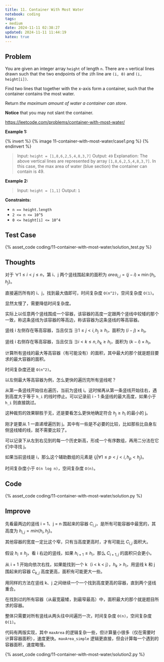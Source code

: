 ```yaml
---
title: 11. Container With Most Water
notebook: coding
tags:
- medium
date: 2024-11-11 02:38:27
updated: 2024-11-11 11:44:19
katex: true
---
```

## Problem

You are given an integer array `height` of length `n`. There are `n` vertical lines drawn such that the two endpoints of the `i`th line are `(i, 0)` and `(i, height[i])`.

Find two lines that together with the x-axis form a container, such that the container contains the most water.

Return _the maximum amount of water a container can store_.

**Notice** that you may not slant the container.

<https://leetcode.com/problems/container-with-most-water/>

**Example 1:**

{% invert %}
{% image 11-container-with-most-water/case1.png %}
{% endinvert %}

> Input: `height = [1,8,6,2,5,4,8,3,7]`
> Output: `49`
> Explanation: The above vertical lines are represented by array `[1,8,6,2,5,4,8,3,7]`. In this case, the max area of water (blue section) the container can contain is 49.

**Example 2:**

> Input: `height = [1,1]`
> Output: `1`

**Constraints:**

- `n == height.length`
- `2 <= n <= 10^5`
- `0 <= height[i] <= 10^4`

## Test Case

{% asset_code coding/11-container-with-most-water/solution_test.py %}

## Thoughts

对于 $\forall 1 \le i < j \le n$，第 i、j 两个竖线围起来的面积为 $area_{i,j}=(j-i)\times\min\{h_i,h_j\}$。

直接遍历所有的 i、j，找到最大值即可，时间复杂度 `O(n^2)`，空间复杂度 `O(1)`。

显然太慢了，需要降低时间复杂度。

实际上以任意两个竖线围成一个容器，该容器的高度一定跟两个竖线中较矮的那个一致，称这条竖线为该容器的等高边，称该容器为这条竖线的等高容器。

竖线 i 左侧存在等高容器，当且仅当 $\exists 1\le j<i, h_j\ge h_i$，面积为 $(i-j)\times h_i$。

竖线 i 右侧存在等高容器，当且仅当 $\exists i<k\le n, h_k\ge h_i$，面积为 $(k-i)\times h_i$。

计算所有竖线的最大等高容器（有可能没有）的面积，其中最大的那个就是题目要求的最大容器的面积。

时间复杂度还是 `O(n^2)`。

以左侧最大等高容器为例，怎么更快的遍历完所有竖线呢？

从第一条竖线开始往右遍历，当前为竖线 i。这时候再从第一条竖线开始往右，遇到高度大于等于 `h_i` 的线时停止。可以记录前 i - 1 条竖线的最大高度，如果小于 `h_i` 则直接跳过。

这种裁剪的效果聊胜于无，还是要看怎么更快地确定符合 $h_j\ge h_i$ 的最小的 j。

刚才是要从 1 一直递增遍历到 j。其中有一些是不必要的比较，比如那些比自身左侧竖线矮的线，就不需要比较了。

可以记录下从左到右见到的每一个历史新高，形成一个有序数组，再用二分法在它们中寻找 j。

如果当前竖线是 i，那么这个辅助数组的元素是 $\{j|\forall 1\le p<j<i,h_p<h_j\}$。

时间复杂度小于 `O(n log n)`，空间复杂度 `O(n)`。

## Code

{% asset_code coding/11-container-with-most-water/solution.py %}

## Improve

先看最两边的竖线 i = 1、j = n 围起来的容器 $C_{i,j}$，是所有可能容器中最宽的，其高度为 $h_{i,j}=min\{h_i,h_j\}$。

其他容器的宽度一定比这个窄，只有当高度更高时，才有可能比 $C_{i,j}$ 面积大。

假设 $h_i\le h_j$，看 i 右边的竖线，如果 $h_{i+1}\le h_i$，那么 $C_{i+1,j}$ 的面积只会更小。

从 i + 1 开始向依次右找，如果能找到一个 k（i < k < j），$h_k > h_i$，用竖线 k 和 j 围起来的容器 $C_{k,j}$ 高度更高，面积有可能更大一些。

用同样的方法在竖线 k、j 之间继续一个一个找到高度更高的容器，直到两个竖线重合。

在找到过的所有容器（从最宽最矮，到最窄最高）中，面积最大的那个就是题目所求的容器。

整体只需要对所有竖线从两头往中间遍历一次，时间复杂度 `O(n)`，空间复杂度 `O(1)`。

代码有两版实现，其中 `maxArea` 的逻辑复杂一些，但计算量小很多（仅在需要时计算容器面积），速度更快。`maxArea_simple` 逻辑更直接，但会计算每一个遇到的容器面积，速度略慢。

{% asset_code coding/11-container-with-most-water/solution2.py %}
